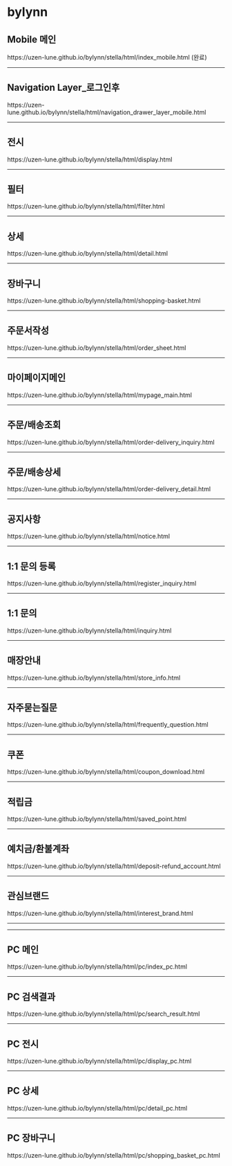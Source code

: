 # bylynn
<h2><strong>Mobile 메인</strong></h2>
https://uzen-lune.github.io/bylynn/stella/html/index_mobile.html (완료)

<hr>
<h2><strong>Navigation Layer_로그인후</strong></h2>
https://uzen-lune.github.io/bylynn/stella/html/navigation_drawer_layer_mobile.html

<hr>
<h2><strong>전시</strong></h2>
https://uzen-lune.github.io/bylynn/stella/html/display.html

<hr>
<h2><strong>필터</strong></h2>
https://uzen-lune.github.io/bylynn/stella/html/filter.html

<hr>
<h2><strong>상세</strong></h2>
https://uzen-lune.github.io/bylynn/stella/html/detail.html

<hr>
<h2><strong>장바구니</strong></h2>
https://uzen-lune.github.io/bylynn/stella/html/shopping-basket.html

<hr>
<h2><strong>주문서작성</strong></h2>
https://uzen-lune.github.io/bylynn/stella/html/order_sheet.html

<hr>
<h2><strong>마이페이지메인</strong></h2>
https://uzen-lune.github.io/bylynn/stella/html/mypage_main.html

<hr>
<h2><strong>주문/배송조회</strong></h2>
https://uzen-lune.github.io/bylynn/stella/html/order-delivery_inquiry.html

<hr>
<h2><strong>주문/배송상세</strong></h2>
https://uzen-lune.github.io/bylynn/stella/html/order-delivery_detail.html

<hr>
<h2><strong>공지사항</strong></h2>
https://uzen-lune.github.io/bylynn/stella/html/notice.html

<hr>
<h2><strong>1:1 문의 등록</strong></h2>
https://uzen-lune.github.io/bylynn/stella/html/register_inquiry.html

<hr>
<h2><strong>1:1 문의</strong></h2>
https://uzen-lune.github.io/bylynn/stella/html/inquiry.html

<hr>
<h2><strong>매장안내</strong></h2>
https://uzen-lune.github.io/bylynn/stella/html/store_info.html

<hr>
<h2><strong>자주묻는질문</strong></h2>
https://uzen-lune.github.io/bylynn/stella/html/frequently_question.html

<hr>
<h2><strong>쿠폰</strong></h2>
https://uzen-lune.github.io/bylynn/stella/html/coupon_download.html

<hr>
<h2><strong>적립금</strong></h2>
https://uzen-lune.github.io/bylynn/stella/html/saved_point.html

<hr>
<h2><strong>예치금/환불계좌</strong></h2>
https://uzen-lune.github.io/bylynn/stella/html/deposit-refund_account.html

<hr>
<h2><strong>관심브랜드</strong></h2>
https://uzen-lune.github.io/bylynn/stella/html/interest_brand.html

<hr>
<hr>
<h2><strong>PC 메인</strong></h2>
https://uzen-lune.github.io/bylynn/stella/html/pc/index_pc.html

<hr>
<h2><strong>PC 검색결과</strong></h2>
https://uzen-lune.github.io/bylynn/stella/html/pc/search_result.html

<hr>
<h2><strong>PC 전시</strong></h2>
https://uzen-lune.github.io/bylynn/stella/html/pc/display_pc.html

<hr>
<h2><strong>PC 상세</strong></h2>
https://uzen-lune.github.io/bylynn/stella/html/pc/detail_pc.html

<hr>
<h2><strong>PC 장바구니</strong></h2>
https://uzen-lune.github.io/bylynn/stella/html/pc/shopping_basket_pc.html
